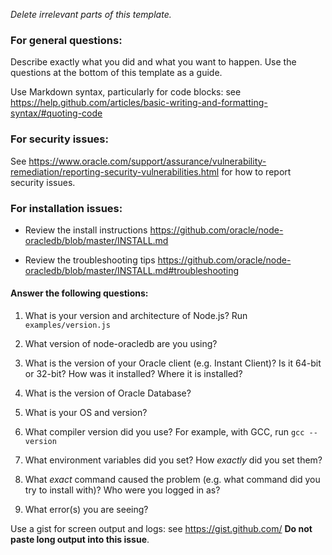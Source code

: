 *Delete irrelevant parts of this template.*

### For general questions:

Describe exactly what you did and what you want to happen.
Use the questions at the bottom of this template as a guide.

Use Markdown syntax, particularly for code blocks: see https://help.github.com/articles/basic-writing-and-formatting-syntax/#quoting-code

### For security issues:

See https://www.oracle.com/support/assurance/vulnerability-remediation/reporting-security-vulnerabilities.html for how to report security issues.

### For installation issues:

- Review the install instructions https://github.com/oracle/node-oracledb/blob/master/INSTALL.md

- Review the troubleshooting tips https://github.com/oracle/node-oracledb/blob/master/INSTALL.md#troubleshooting

#### Answer the following questions:

1. What is your version and architecture of Node.js?  Run `examples/version.js`

2. What version of node-oracledb are you using?

3. What is the version of your Oracle client (e.g. Instant Client)?  Is it 64-bit or 32-bit?  How was it installed?  Where it is installed?

4. What is the version of Oracle Database?

5. What is your OS and version?

6. What compiler version did you use?  For example, with GCC, run `gcc --version`

7. What environment variables did you set?  How *exactly* did you set them?

8. What *exact* command caused the problem (e.g. what command did you try to install with)?  Who were you logged in as?

9. What error(s) you are seeing?

Use a gist for screen output and logs: see https://gist.github.com/
**Do not paste long output into this issue**.
